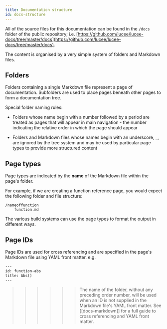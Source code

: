 ```yaml
---
title: Documentation structure
id: docs-structure
---
```


All of the source files for this documentation can be found in the `/docs` folder of the public repository; i.e. [https://github.com/lucee/lucee-docs/tree/master/docs](https://github.com/lucee/lucee-docs/tree/master/docs).

The content is organised by a very simple system of folders and Markdown files.

## Folders

Folders containing a single Markdown file represent a page of documentation. Subfolders are used to place pages beneath other pages to form a documentation tree.

Special folder naming rules:

* Folders whose name begin with a number followed by a period are treated as pages that will appear in main navigation - the number indicating the relative order in which the page should appear

* Folders and Markdown files whose names begin with an underscore, `_`, are ignored by the tree system and may be used by particular page types to provide more structured content

## Page types

Page types are indicated by the **name** of the Markdown file within the page's folder.

For example, if we are creating a function reference page, you would expect the following folder and file structure:

```
/nameoffunction
    function.md
```

The various build systems can use the page types to format the output in different ways.

## Page IDs

Page IDs are used for cross referencing and are specified in the page's Markdown file using YAML front matter. e.g.

```html
---
id: function-abs
title: Abs()
---
```

>>>>>> The name of the folder, without any preceding order number, will be used when an ID is not supplied in the Markdown file's YAML front matter.
See [[docs-markdown]] for a full guide to cross referencing and YAML front matter.